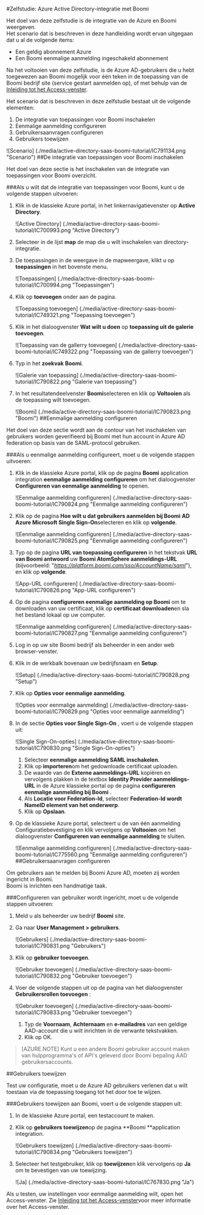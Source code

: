 <properties 
    pageTitle="Zelfstudie: Azure Active Directory-integratie met Boomi | Microsoft Azure" 
    description="Meer informatie over het Boomi met Azure Active Directory gebruiken voor het inschakelen van eenmalige aanmelding, geautomatiseerde provisioning en meer!" 
    services="active-directory" 
    authors="jeevansd"  
    documentationCenter="na" 
    manager="femila"/>
<tags 
    ms.service="active-directory" 
    ms.devlang="na" 
    ms.topic="article" 
    ms.tgt_pltfrm="na" 
    ms.workload="identity" 
    ms.date="09/29/2016" 
    ms.author="jeedes" />

#<a name="tutorial-azure-active-directory-integration-with-boomi"></a>Zelfstudie: Azure Active Directory-integratie met Boomi

Het doel van deze zelfstudie is de integratie van de Azure en Boomi weergeven.  
Het scenario dat is beschreven in deze handleiding wordt ervan uitgegaan dat u al de volgende items:

-   Een geldig abonnement Azure
-   Een Boomi eenmalige aanmelding ingeschakeld abonnement

Na het voltooien van deze zelfstudie, is de Azure AD-gebruikers die u hebt toegewezen aan Boomi mogelijk voor één teken in de toepassing van de Boomi bedrijf site (service gestart aanmelden op), of met behulp van de [Inleiding tot het Access-venster](active-directory-saas-access-panel-introduction.md).

Het scenario dat is beschreven in deze zelfstudie bestaat uit de volgende elementen:

1.  De integratie van toepassingen voor Boomi inschakelen
2.  Eenmalige aanmelding configureren
3.  Gebruikersaanvragen configureren
4.  Gebruikers toewijzen

![Scenario] (./media/active-directory-saas-boomi-tutorial/IC791134.png "Scenario")
##<a name="enabling-the-application-integration-for-boomi"></a>De integratie van toepassingen voor Boomi inschakelen

Het doel van deze sectie is het inschakelen van de integratie van toepassingen voor Boomi overzicht.

###<a name="to-enable-the-application-integration-for-boomi-perform-the-following-steps"></a>Als u wilt dat de integratie van toepassingen voor Boomi, kunt u de volgende stappen uitvoeren:

1.  Klik in de klassieke Azure portal, in het linkernavigatievenster op **Active Directory**.

    ![Active Directory] (./media/active-directory-saas-boomi-tutorial/IC700993.png "Active Directory")

2.  Selecteer in de lijst **map** de map die u wilt inschakelen van directory-integratie.

3.  De toepassingen in de weergave in de mapweergave, klikt u op **toepassingen** in het bovenste menu.

    ![Toepassingen] (./media/active-directory-saas-boomi-tutorial/IC700994.png "Toepassingen")

4.  Klik op **toevoegen** onder aan de pagina.

    ![Toepassing toevoegen] (./media/active-directory-saas-boomi-tutorial/IC749321.png "Toepassing toevoegen")

5.  Klik in het dialoogvenster **Wat wilt u doen** op **toepassing uit de galerie toevoegen**.

    ![Toepassing van de gallerry toevoegen] (./media/active-directory-saas-boomi-tutorial/IC749322.png "Toepassing van de gallerry toevoegen")

6.  Typ in het **zoekvak** **Boomi**.

    ![Galerie van toepassing] (./media/active-directory-saas-boomi-tutorial/IC790822.png "Galerie van toepassing")

7.  In het resultatendeelvenster **Boomi**selecteren en klik op **Voltooien** als de toepassing wilt toevoegen.

    ![Boomi] (./media/active-directory-saas-boomi-tutorial/IC790823.png "Boomi")
##<a name="configuring-single-sign-on"></a>Eenmalige aanmelding configureren

Het doel van deze sectie wordt aan de contour van het inschakelen van gebruikers worden geverifieerd bij Boomi met hun account in Azure AD federation op basis van de SAML-protocol gebruiken.

###<a name="to-configure-single-sign-on-perform-the-following-steps"></a>Als u eenmalige aanmelding configureert, moet u de volgende stappen uitvoeren:

1.  Klik in de klassieke Azure portal, klik op de pagina **Boomi** application integration **eenmalige aanmelding configureren** om het dialoogvenster **Configureren van eenmalige aanmelding** te openen.

    ![Eenmalige aanmelding configureren] (./media/active-directory-saas-boomi-tutorial/IC790824.png "Eenmalige aanmelding configureren")

2.  Klik op de pagina **Hoe wilt u dat gebruikers aanmelden bij Boomi** **AD Azure Microsoft Single Sign-On**selecteren en klik op **volgende**.

    ![Eenmalige aanmelding configureren] (./media/active-directory-saas-boomi-tutorial/IC790825.png "Eenmalige aanmelding configureren")

3.  Typ op de pagina **URL van toepassing configureren** in het tekstvak **URL van Boomi antwoord** uw **Boomi AtomSphere aanmeldings-URL** (bijvoorbeeld: "*https://platform.boomi.com/sso/AccountName/saml*"), en klik op **volgende**.

    ![App-URL configureren] (./media/active-directory-saas-boomi-tutorial/IC790826.png "App-URL configureren")

4.  Op de pagina **configureren eenmalige aanmelding op Boomi** om te downloaden van uw certificaat, klik op **certificaat downloaden**en sla het bestand lokaal op uw computer.

    ![Eenmalige aanmelding configureren] (./media/active-directory-saas-boomi-tutorial/IC790827.png "Eenmalige aanmelding configureren")

5.  Log in op uw site Boomi bedrijf als beheerder in een ander web browser-venster.

6.  Klik in de werkbalk bovenaan uw bedrijfsnaam en **Setup**.

    ![Setup] (./media/active-directory-saas-boomi-tutorial/IC790828.png "Setup")

7.  Klik op **Opties voor eenmalige aanmelding**.

    ![Opties voor eenmalige aanmelding] (./media/active-directory-saas-boomi-tutorial/IC790829.png "Opties voor eenmalige aanmelding")

8.  In de sectie **Opties voor Single Sign-On** , voert u de volgende stappen uit:

    ![Single Sign-On-opties] (./media/active-directory-saas-boomi-tutorial/IC790830.png "Single Sign-On-opties")

    1.  Selecteer **eenmalige aanmelding SAML inschakelen**.
    2.  Klik op **importeren**om het gedownloade certificaat uploaden.
    3.  De waarde van de **Externe aanmeldings-URL** kopiëren en vervolgens plakken in de textbox **Identity Provider aanmeldings-URL** in de Azure klassieke portal op de pagina **configureren eenmalige aanmelding bij Boomi** .
    4.  Als **Locatie voor Federation-Id**, selecteer **Federation-Id wordt NameID element van het onderwerp**.
    5.  Klik op **Opslaan**.

9.  Op de klassieke Azure portal, selecteert u de van één aanmelding Configuratiebevestiging en klik vervolgens op **Voltooien** om het dialoogvenster **Configureren van eenmalige aanmelding** te sluiten.

    ![Eenmalige aanmelding configureren] (./media/active-directory-saas-boomi-tutorial/IC775560.png "Eenmalige aanmelding configureren")
##<a name="configuring-user-provisioning"></a>Gebruikersaanvragen configureren

Om gebruikers aan te melden bij Boomi Azure AD, moeten zij worden ingericht in Boomi.  
Boomi is inrichten een handmatige taak.

###<a name="to-configure-user-provisioning-perform-the-following-steps"></a>Configureren van gebruiker wordt ingericht, moet u de volgende stappen uitvoeren:

1.  Meld u als beheerder uw bedrijf **Boomi** site.

2.  Ga naar **User Management \> gebruikers**.

    ![Gebruikers] (./media/active-directory-saas-boomi-tutorial/IC790831.png "Gebruikers")

3.  Klik op **gebruiker toevoegen**.

    ![Gebruiker toevoegen] (./media/active-directory-saas-boomi-tutorial/IC790832.png "Gebruiker toevoegen")

4.  Voer de volgende stappen uit op de pagina van het dialoogvenster **Gebruikersrollen toevoegen** :

    ![Gebruiker toevoegen] (./media/active-directory-saas-boomi-tutorial/IC790833.png "Gebruiker toevoegen")

    1.  Typ de **Voornaam**, **Achternaam** en **e-mailadres** van een geldige AAD-account die u wilt inrichten in de verwante tekstvakken.
    2.  Klik op OK.

>[AZURE.NOTE] Kunt u een andere Boomi gebruiker account maken van hulpprogramma's of API's geleverd door Boomi bepaling AAD gebruikersaccounts.

##<a name="assigning-users"></a>Gebruikers toewijzen

Test uw configuratie, moet u de Azure AD gebruikers verlenen dat u wilt toestaan via de toepassing toegang tot het door toe te wijzen.

###<a name="to-assign-users-to-boomi-perform-the-following-steps"></a>Gebruikers toewijzen aan Boomi, voert u de volgende stappen uit:

1.  In de klassieke Azure portal, een testaccount te maken.

2.  Klik op **gebruikers toewijzen**op de pagina **Boomi **application integration.

    ![Gebruikers toewijzen] (./media/active-directory-saas-boomi-tutorial/IC790834.png "Gebruikers toewijzen")

3.  Selecteer het testgebruiker, klik op **toewijzen**en klik vervolgens op **Ja** om te bevestigen van uw toewijzing.

    ![Ja] (./media/active-directory-saas-boomi-tutorial/IC767830.png "Ja")

Als u testen, uw instellingen voor eenmalige aanmelding wilt, open het Access-venster. Zie [Inleiding tot het Access-venster](active-directory-saas-access-panel-introduction.md)voor meer informatie over het Access-venster.
